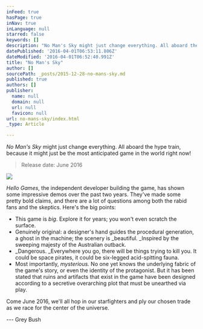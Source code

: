 ```yaml
---
inFeed: true
hasPage: true
inNav: true
inLanguage: null
starred: false
keywords: []
description: "No Man's Sky might just change everything. All aboard the hype train, because it might just be the most anticipated game in the world right now!"
datePublished: '2016-04-01T06:53:11.806Z'
dateModified: '2016-04-01T06:52:40.991Z'
title: "No Man's Sky"
author: []
sourcePath: _posts/2015-12-28-no-mans-sky.md
published: true
authors: []
publisher:
  name: null
  domain: null
  url: null
  favicon: null
url: no-mans-sky/index.html
_type: Article

---
```

_No Man's Sky_ might just change everything. All aboard the hype train, because it might just be the most anticipated game in the world right now!

> Release date: June 2016

![](https://s3-us-west-2.amazonaws.com/the-grid-img/p/825b1158e5cb28d03569b09d7ddc4e7d18771598.jpg)

_Hello Games_, the independent developer building the game, has shown some impressive demos over the past two years. They've made some pretty bold claims, and there are a lot of questions among both the rabid fans and the skeptics. Here's the big points:

* This game is _big_. Explore it for years; you won't even scratch the surface.
* Genuinely original: a designer's hand guides the procedural generation, a ghost in the machine; the scenery is _beautiful. _Inspired by the sweeping majesty of the Australian outback.
* _Dangerous. _Everywhere you go, there will be things trying to kill you. It could be space pirates, it could be six-legged acid-spitting fauna. 
* Most importantly, _mysterious._ No one yet knows the underlying fabric of the game's story, or even the identity of the protagonist. But it has been stated that ruins and artifacts that exist in the game have been designed according to a secretive overarching plot that must be unearthed via play. 

Come June 2016, we'll all hop in our starfighters and ply our chosen trade as we race for the center of the universe.

--- Grey Bush
